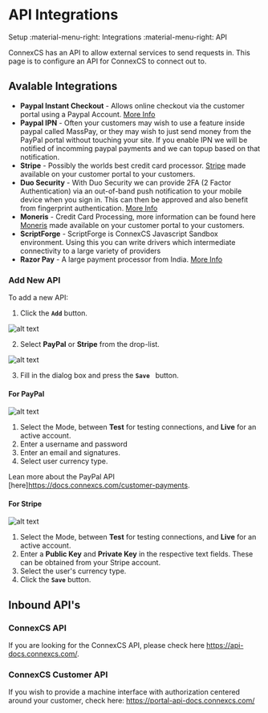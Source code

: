 # API Integrations
Setup :material-menu-right: Integrations :material-menu-right: API

ConnexCS has an API to allow external services to send requests in. This page is to configure an API for ConnexCS to connect out to.

## Avalable Integrations

* **Paypal Instant Checkout** - Allows online checkout via the customer portal using a Paypal Account. [More Info](https://www.paypal.com)
* **Paypal IPN** - Often your customers may wish to use a feature inside paypal called MassPay, or they may wish to just send money from the PayPal portal without touching your site. If you enable IPN we will be notified of incomming paypal payments and we can topup based on that notification.
* **Stripe** - Possibly the worlds best credit card processor. [Stripe](https://www.stripe.com) made available on your customer portal to your customers.
* **Duo Security** - With Duo Security we can provide 2FA (2 Factor Authentication) via an out-of-band push notification to your mobile device when you sign in.
This can then be approved and also benefit from fingerprint authentication. [More Info](https://duo.com/)
* **Moneris** - Credit Card Processing, more information can be found here [Moneris](https://www.moneris.com/]) made available on your customer portal to your customers.
* **ScriptForge** - ScriptForge is ConnexCS Javascript Sandbox environment. Using this you can write drivers which intermediate connectivity to a large variety of providers
* **Razor Pay** - A large payment processor from India. [More Info](https://razorpay.com/)

### Add New API

To add a new API:

1. Click the **`Add`** button.

![alt text][paypal-1]

2. Select **PayPal** or **Stripe** from the drop-list.

![alt text][paypal]

3. Fill in the dialog box and press the **`Save `** button.

#### For PayPal

![alt text][stripe]
 
1. Select the Mode, between **Test** for testing connections, and **Live** for an active account.
2. Enter a username and password
3. Enter an email and signatures.
4. Select user currency type.

Lean more about the PayPal API [here]<https://docs.connexcs.com/customer-payments>.

#### For Stripe

![alt text][stripe1]

1. Select the Mode, between **Test** for testing connections, and **Live** for an active account.
2. Enter a **Public Key** and **Private Key** in the respective text fields. These can be obtained from your Stripe account.
3. Select the user's currency type.
4. Click the **`Save`** button.

## Inbound API's

### ConnexCS API

If you are looking for the ConnexCS API, please check here <https://api-docs.connexcs.com/>. 

### ConnexCS Customer API

If you wish to provide a machine interface with authorization centered around your customer, check here: <https://portal-api-docs.connexcs.com/>

[paypal-1]: /setup/img/73.png "Paypal 1"
[paypal]: /setup/img/74.png "Paypal"
[stripe]: /setup/img/75.png "Stripe"
[stripe1]: /setup/img/76.png "Stripe1"
